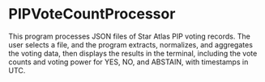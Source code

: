 # PIPVoteCountProcessor
This program processes JSON files of Star Atlas PIP voting records. The user selects a file, and the program extracts, normalizes, and aggregates the voting data, then displays the results in the terminal, including the vote counts and voting power for YES, NO, and ABSTAIN, with timestamps in UTC.
